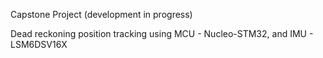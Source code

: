Capstone Project (development in progress)

Dead reckoning position tracking using MCU - Nucleo-STM32, and IMU - LSM6DSV16X
